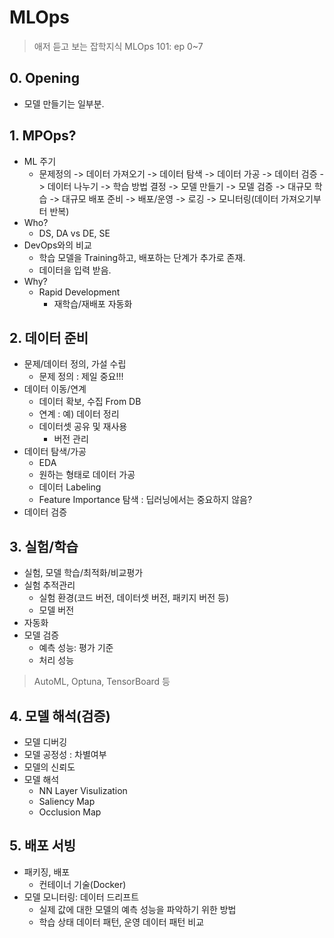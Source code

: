 # MLOps

> 애저 듣고 보는 잡학지식 MLOps 101: ep 0~7

## 0. Opening

- 모델 만들기는 일부분.

## 1. MPOps?

- ML 주기
  - 문제정의 -> 데이터 가져오기 -> 데이터 탐색 -> 데이터 가공 -> 데이터 검증 -> 데이터 나누기 -> 학습 방법 결정 -> 모델 만들기 -> 모델 검증 -> 대규모 학습 -> 대규모 배포 준비 -> 배포/운영 -> 로깅 -> 모니터링(데이터 가져오기부터 반복)
- Who?
  - DS, DA vs DE, SE
- DevOps와의 비교
  - 학습 모델을 Training하고, 배포하는 단계가 추가로 존재.
  - 데이터을 입력 받음.
- Why?
  - Rapid Development
    - 재학습/재배포 자동화

## 2. 데이터 준비

- 문제/데이터 정의, 가설 수립
  - 문제 정의 : 제일 중요!!!
- 데이터 이동/연계
  - 데이터 확보, 수집 From DB
  - 연계 : 예) 데이터 정리
  - 데이터셋 공유 및 재사용
    - 버전 관리
- 데이터 탐색/가공
  - EDA
  - 원하는 형태로 데이터 가공
  - 데이터 Labeling
  - Feature Importance 탐색 : 딥러닝에서는 중요하지 않음?
- 데이터 검증

## 3. 실험/학습

- 실험, 모델 학습/최적화/비교평가
- 실험 추적관리
  - 실험 환경(코드 버전, 데이터셋 버전, 패키지 버전 등)
  - 모델 버전
- 자동화
- 모델 검증
  - 예측 성능: 평가 기준
  - 처리 성능

> AutoML, Optuna, TensorBoard 등

## 4. 모델 해석(검증)

- 모델 디버깅
- 모델 공정성 : 차별여부
- 모델의 신뢰도
- 모델 해석
  - NN Layer Visulization
  - Saliency Map
  - Occlusion Map

## 5. 배포 서빙

- 패키징, 배포
  - 컨테이너 기술(Docker)
- 모델 모니터링: 데이터 드리프트
  - 실제 값에 대한 모델의 예측 성능을 파악하기 위한 방법
  - 학습 상태 데이터 패턴, 운영 데이터 패턴 비교
